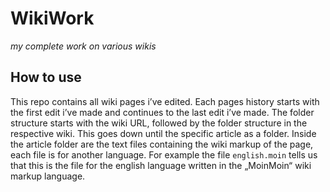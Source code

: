 # WikiWork

*my complete work on various wikis*

## How to use

This repo contains all wiki pages i’ve edited. Each pages history starts with the first edit i’ve made and continues to the last edit i’ve made. The folder structure starts with the wiki URL, followed by the folder structure in the respective wiki. This goes down until the specific article as a folder. Inside the article folder are the text files containing the wiki markup of the page, each file is for another language. For example the file `english.moin` tells us that this is the file for the english language written in the „MoinMoin“ wiki markup language.
